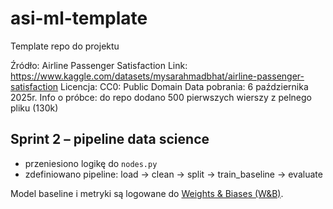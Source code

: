 # asi-ml-template
Template repo do projektu

Źródło: Airline Passenger Satisfaction
Link: https://www.kaggle.com/datasets/mysarahmadbhat/airline-passenger-satisfaction
Licencja: CC0: Public Domain
Data pobrania: 6 października 2025r.
Info o próbce: do repo dodano 500 pierwszych wierszy z pelnego pliku (130k)

## Sprint 2 – pipeline data science
- przeniesiono logikę do `nodes.py`
- zdefiniowano pipeline: load → clean → split → train_baseline → evaluate

Model baseline i metryki są logowane do [Weights & Biases (W&B)](https://wandb.ai/sadej-jan-polsko-japo-ska-akademia-technik-komputerowych/asi2025).
